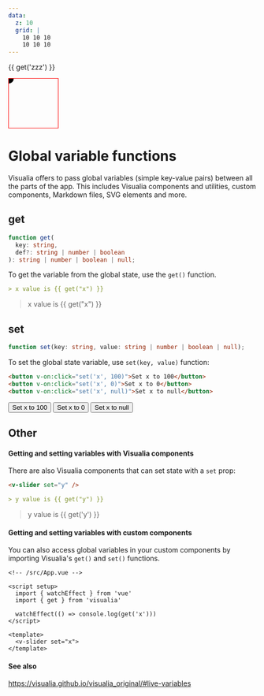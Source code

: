 ```yaml
---
data:
  z: 10
  grid: |
    10 10 10
    10 10 10
---
```


<!-- <script setup>
import { usePageData } from 'vitepress'
import { v } from '../../src'
const frontmatter  = usePageData();
      // Object.entries(a.value.frontmatter.data).forEach(([key, value]) => {
      //   set(key, value);
      // });
const aaa = v
console.log(aaa)
</script> -->

<script setup>
import { ref } from 'vue'
const a = ref(10)
</script>

<v-slider set="zzz" />

{{ get('zzz') }}

<svg width="100" height="100" style="border: 1px solid red">
  <circle :cx="a" :cy="50" r="10" />
</svg>

# Global variable functions

Visualia offers to pass global variables (simple key-value pairs) between all the parts of the app. This includes Visualia components and utilities, custom components, Markdown files, SVG elements and more.

## get

```ts
function get(
  key: string,
  def?: string | number | boolean
): string | number | boolean | null;
```

To get the variable from the global state, use the `get()` function.

```md
> x value is {{ get("x") }}
```

> x value is {{ get("x") }}

## set

```ts
function set(key: string, value: string | number | boolean | null);
```

To set the global state variable, use `set(key, value)` function:

```md
<button v-on:click="set('x', 100)">Set x to 100</button>
<button v-on:click="set('x', 0)">Set x to 0</button>
<button v-on:click="set('x', null)">Set x to null</button>
```

<button v-on:click="set('x',100)">Set x to 100</button>
<button v-on:click="set('x',0)">Set x to 0</button>
<button v-on:click="set('x',null)">Set x to null</button>

## Other

#### Getting and setting variables with Visualia components

There are also Visualia components that can set state with a `set` prop:

```md
<v-slider set="y" />

> y value is {{ get("y") }}
```

<v-slider set="y" />

> y value is {{ get('y') }}

#### Getting and setting variables with custom components

You can also access global variables in your custom components by importing Visualia's `get()` and `set()` functions.

```vue
<!-- /src/App.vue -->

<script setup>
  import { watchEffect } from 'vue'
  import { get } from 'visualia'

  watchEffect(() => console.log(get('x')))
</script>

<template>
  <v-slider set="x">
</template>
```

#### See also

https://visualia.github.io/visualia_original/#live-variables
